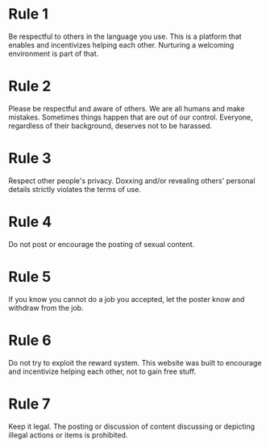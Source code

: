 # Rule 1

Be respectful to others in the language you use. This is a platform that enables and incentivizes helping each other.
Nurturing a welcoming environment is part of that.

# Rule 2

Please be respectful and aware of others. We are all humans and make mistakes.
Sometimes things happen that are out of our control.
Everyone, regardless of their background, deserves not to be harassed.

# Rule 3

Respect other people's privacy. Doxxing and/or revealing others' personal details strictly violates the terms of use.

# Rule 4

Do not post or encourage the posting of sexual content.

# Rule 5

If you know you cannot do a job you accepted, let the poster know and withdraw from the job.

# Rule 6

Do not try to exploit the reward system. This website was built to encourage and incentivize helping each other, not to gain free stuff.

# Rule 7

Keep it legal. The posting or discussion of content discussing or depicting illegal actions or items is prohibited.
